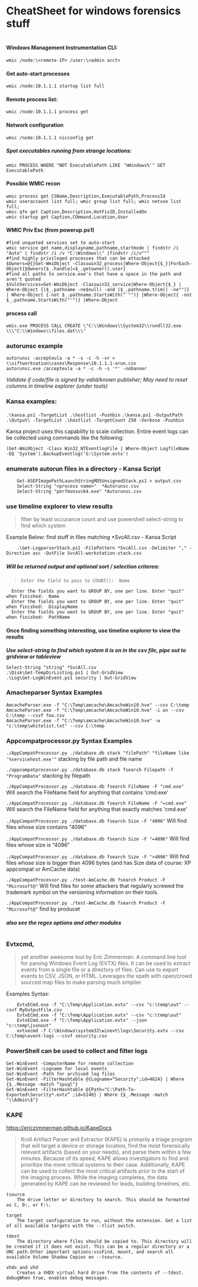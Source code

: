 # 
# CheatSheet for windows forensics stuff
#
#### Windows Management Instrumentation CLI:
`wmic /node:\<remote-IP> /user:\<admin acct>`
#### Get auto-start processes
`wmic /node:10.1.1.1 startup list full`
#### Remote process list:
`wmic /node:10.1.1.1 process get`

#### Network configuration
`wmic /node:10.1.1.1 nicconfig get`

##### Spot executables running from strange locations:
`wmic PROCESS WHERE "NOT ExecutablePath LIKE '%Windows%'" GET ExecutablePath`


#### Possible WMIC recon
```
wmic process get CSName,Description,ExecutablePath,ProcessId
wmic useraccount list full; wmic group list full; wmic netuse list full;
wmic qfe get Caption,Description,HotFixID,InstalledOn
wmic startup get Caption,COmmand,Location,User
```

#### WMIC Priv Esc (from powerup.ps1)
```
#find unquoted services set to auto‐start
wmic service get name,displayname,pathname,startmode | findstr /i "Auto" | findstr /i /v "C:\Windows\\" |findstr /i/v"""
#find highly privileged processes that can be attacked
$Owners=@{}Get‐WmiObject ‐Classwin32_process|Where‐Object{$_}|ForEach‐Object{$Owners[$_.handle]=$_.getowner().user}
#find all paths to service.exe's that have a space in the path and aren't quoted
$VulnServices=Get‐WmiObject ‐Classwin32_service|Where‐Object{$_} | Where‐Object {($_.pathname ‐ne$null) ‐and ($_.pathname.trim() ‐ne"")} | Where‐Object {‐not $_.pathname.StartsWith("`"")} |Where‐Object{ ‐not $_.pathname.StartsWith("'")} |Where‐Object
```
#### process call
`wmic.exe PROCESS CALL CREATE \"C:\\Windows\\System32\\rundll32.exe \\\"C:\\Windows\\files.dat\\\" `
### autorunsc example
```
autorunsc -accepteula -a * -s -c -h -vr > \\siftworksation\cases\Response\10.1.1.1-arun.csv
autorunsc.exe /accepteula -a * -c -h -s '*' -nobanner
```

*Validate if code/file is signed by valid/known publisher; May need to reset columns in timeline explorer (under tools)*

### Kansa examples:


`.\kansa.ps1 -TargetList .\hostlist -Pushbin`
`.\kansa.ps1 -OutputPath .\Output\ -TargetList .\hostlist -TargetCount 250 -Verbose -Pushbin`

Kansa project uses this capability to scale collection.  Entire event logs can be collected using commands like the following:

`(Get-WmiObject -Class Win32_NTEventlogFile | Where-Object LogfileName -EQ 'System').BackupEventlog(‘G:\System.evtx')`
### enumerate autorun files in a directory - Kansa Script
```
    Get-ASEPImagePathLaunchStringMD5UnsignedStack.ps1 > output.csv
    Select-String "<process name>"  *Autorunsc.csv 
    Select-String "perfmonsvc64.exe" *Autorunsc.csv
```
### use timeline explorer to view results
> filter by least occurance count and use powershell select-string to find which system

Example Below:
find stuff in files matching *SvcAll.csv - Kansa Script
```
    .\Get-LogparserStack.ps1 -FilePattern *SvcAll.csv -Delimiter "," -Direction asc -OutFile SvcAll-workstation-stack.csv
```
##### Will be returned output and optional sort / selection criterea:

>     Enter the field to pass to COUNT():  Name 
      Enter the fields you want to GROUP BY, one per line. Enter "quit" when finished:  Name
      Enter the fields you want to GROUP BY, one per line. Enter "quit" when finished:  DisplayName
      Enter the fields you want to GROUP BY, one per line. Enter "quit" when finished:  PathName

#### Once finding something interesting, use timeline explorer to view the results
<i> <b> Use select-string to find which system it is on in the csv file, pipe out to gridview or tableview </b></i>

    Select-String "string" *SvcAll.csv 
    .\Disk\Get-TempDirListing.ps1 | Out-GridView
    .\Log\Get-LogWinEvent.ps1 security | Out-GridView

### Amacheparser Syntax Examples

```
AmcacheParser.exe -f "C:\Temp\amcache\AmcacheWin10.hve" --csv C:\temp
AmcacheParser.exe -f "C:\Temp\amcache\AmcacheWin10.hve" -i on --csv C:\temp --csvf foo.csv
AmcacheParser.exe -f "C:\Temp\amcache\AmcacheWin10.hve" -w "c:\temp\whitelist.txt" --csv C:\temp
```

### Appcompatprocessor.py Syntax Examples
`./AppCompatProcessor.py ./database.db stack "filePath" "fileName like '%servicehost.exe'"`
    stacking by file path and file name

`./appcompatprocessor.py ./database.db stack fsearch Filepath -f "ProgramData"`
    stacking by filepath

`./AppCompatProcessor.py ./database.db fsearch FileName -F "cmd.exe"`
    Will search the FileName field for anything that contains 'cmd.exe' 

`./AppCompatProcessor.py ./database.db fsearch FileName -F "=cmd.exe"`
    Will search the FileName field for anything that exactly matches 'cmd.exe' 

`./AppCompatProcessor.py ./database.db fsearch Size -F "4096"`
    Will find files whose size contains "4096" 

`./AppCompatProcessor.py ./database.db fsearch Size -F "=4096"`
    Will find files whose size _is_ "4096" 
    
`./AppCompatProcessor.py ./database.db fsearch Size -F ">4096"`
    Will find files whose size is bigger than 4096 bytes (and has Size data of course: XP appcompat or AmCache data)

`./AppCompatProcessor.py ./test-AmCache.db fsearch Product -F "Microsoft@"`
    Will find files for some attackers that regularly screwed the trademark symbol on the versioning information on their tools.

`./AppCompatProcessor.py ./test-AmCache.db fsearch Product -F "Microsoft@"` 
    find by producet
    
##### also see the regex options and other modules

#

### Evtxcmd, 

> yet another awesome tool by Eric Zimmerman.  A command line tool for parsing Windows Event Log (EVTX) files. It can be used to extract events from a single file or a directory of files. Can use to export events to CSV, JSON, or HTML.  Leverages the xpath with open/crowd sourced map files to make parsing much simplier.

Examples Syntax:
```        
    EvtxECmd.exe -f "C:\Temp\Application.evtx" --csv "c:\temp\out" --csvf MyOutputFile.csv
    EvtxECmd.exe -f "C:\Temp\Application.evtx" --csv "c:\temp\out"
    EvtxECmd.exe -f "C:\Temp\Application.evtx" --json "c:\temp\jsonout"
    evtxecmd -f C:\Windows\system32\winevt\logs\Security.evtx --csv C:\Temp\event-logs --csvf security.csv
```
### PowerShell can be used to collect and filter logs
```
Get-WinEvent -ComputerName for remote collection
Get-WinEvent -Logname for local events
Get-WinEvent -Path for archived log files
Get-WinEvent -FilterHashtable @{Logname=“Security";id=4624} | Where {$_.Message -match “spsql"}
Get-WinEvent -FilterHashtable @{Path="C:\Path-To-Exported\Security*.evtx“ ;id=5140} | Where {$_.Message -match "\\Admin\$"}
```
### KAPE
https://ericzimmerman.github.io/KapeDocs
> Kroll Artifact Parser and Extractor (KAPE) is primarily a triage program that will target a device or storage location, find the most forensically relevant artifacts (based on your needs), and parse them within a few minutes. Because of its speed, KAPE allows investigators to find and prioritize the more critical systems to their case. Additionally, KAPE can be used to collect the most critical artifacts prior to the start of the imaging process. While the imaging completes, the data generated by KAPE can be reviewed for leads, building timelines, etc.

```
tsource
    The drive letter or directory to search. This should be formatted as C, D:, or F:\.

target
    The target configuration to run, without the extension. Get a list of all available targets with the --tlist switch.

tdest
    The directory where files should be copied to. This directory will be created if it does not exist. This can be a regular directory or a UNC path.Other important options:vssFind, mount, and search all available Volume Shadow Copies on --tsource. 

vhdx and vhd
    Creates a VHDX virtual hard drive from the contents of --tdest. debugWhen true, enables debug messages.
